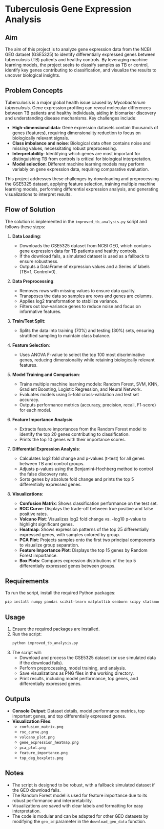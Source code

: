 # Tuberculosis Gene Expression Analysis

## Aim
The aim of this project is to analyze gene expression data from the NCBI GEO dataset (GSE5325) to identify differentially expressed genes between tuberculosis (TB) patients and healthy controls. By leveraging machine learning models, the project seeks to classify samples as TB or control, identify key genes contributing to classification, and visualize the results to uncover biological insights.

## Problem Concepts
Tuberculosis is a major global health issue caused by *Mycobacterium tuberculosis*. Gene expression profiling can reveal molecular differences between TB patients and healthy individuals, aiding in biomarker discovery and understanding disease mechanisms. Key challenges include:

- **High-dimensional data**: Gene expression datasets contain thousands of genes (features), requiring dimensionality reduction to focus on biologically relevant signals.
- **Class imbalance and noise**: Biological data often contains noise and missing values, necessitating robust preprocessing.
- **Interpretability**: Identifying which genes are most important for distinguishing TB from controls is critical for biological interpretation.
- **Model selection**: Different machine learning models may perform variably on gene expression data, requiring comparative evaluation.

This project addresses these challenges by downloading and preprocessing the GSE5325 dataset, applying feature selection, training multiple machine learning models, performing differential expression analysis, and generating visualizations to interpret results.

## Flow of Solution
The solution is implemented in the `improved_tb_analysis.py` script and follows these steps:

1. **Data Loading**:
   - Downloads the GSE5325 dataset from NCBI GEO, which contains gene expression data for TB patients and healthy controls.
   - If the download fails, a simulated dataset is used as a fallback to ensure robustness.
   - Outputs a DataFrame of expression values and a Series of labels (TB=1, Control=0).

2. **Data Preprocessing**:
   - Removes rows with missing values to ensure data quality.
   - Transposes the data so samples are rows and genes are columns.
   - Applies log2 transformation to stabilize variance.
   - Filters out low-variance genes to reduce noise and focus on informative features.

3. **Train/Test Split**:
   - Splits the data into training (70%) and testing (30%) sets, ensuring stratified sampling to maintain class balance.

4. **Feature Selection**:
   - Uses ANOVA F-value to select the top 100 most discriminative genes, reducing dimensionality while retaining biologically relevant features.

5. **Model Training and Comparison**:
   - Trains multiple machine learning models: Random Forest, SVM, KNN, Gradient Boosting, Logistic Regression, and Neural Network.
   - Evaluates models using 5-fold cross-validation and test set accuracy.
   - Outputs performance metrics (accuracy, precision, recall, F1-score) for each model.

6. **Feature Importance Analysis**:
   - Extracts feature importances from the Random Forest model to identify the top 20 genes contributing to classification.
   - Prints the top 10 genes with their importance scores.

7. **Differential Expression Analysis**:
   - Calculates log2 fold change and p-values (t-test) for all genes between TB and control groups.
   - Adjusts p-values using the Benjamini-Hochberg method to control the false discovery rate.
   - Sorts genes by absolute fold change and prints the top 5 differentially expressed genes.

8. **Visualizations**:
   - **Confusion Matrix**: Shows classification performance on the test set.
   - **ROC Curve**: Displays the trade-off between true positive and false positive rates.
   - **Volcano Plot**: Visualizes log2 fold change vs. -log10 p-value to highlight significant genes.
   - **Heatmap**: Shows expression patterns of the top 25 differentially expressed genes, with samples colored by group.
   - **PCA Plot**: Projects samples onto the first two principal components to visualize group separation.
   - **Feature Importance Plot**: Displays the top 15 genes by Random Forest importance.
   - **Box Plots**: Compares expression distributions of the top 5 differentially expressed genes between groups.

## Requirements
To run the script, install the required Python packages:
```bash
pip install numpy pandas scikit-learn matplotlib seaborn scipy statsmodels
```

## Usage
1. Ensure the required packages are installed.
2. Run the script:
   ```bash
   python improved_tb_analysis.py
   ```
3. The script will:
   - Download and process the GSE5325 dataset (or use simulated data if the download fails).
   - Perform preprocessing, model training, and analysis.
   - Save visualizations as PNG files in the working directory.
   - Print results, including model performance, top genes, and differentially expressed genes.

## Outputs
- **Console Output**: Dataset details, model performance metrics, top important genes, and top differentially expressed genes.
- **Visualization Files**:
  - `confusion_matrix.png`
  - `roc_curve.png`
  - `volcano_plot.png`
  - `gene_expression_heatmap.png`
  - `pca_plot.png`
  - `feature_importance.png`
  - `top_deg_boxplots.png`

## Notes
- The script is designed to be robust, with a fallback simulated dataset if the GEO download fails.
- The Random Forest model is used for feature importance due to its robust performance and interpretability.
- Visualizations are saved with clear labels and formatting for easy interpretation.
- The code is modular and can be adapted for other GEO datasets by modifying the `geo_id` parameter in the `download_geo_data` function.